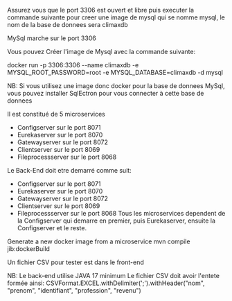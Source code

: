 Assurez vous que le port 3306 est ouvert et libre puis executer la commande suivante pour creer une image de mysql qui se nomme mysql, le nom de la base de donnees sera climaxdb

MySql marche sur le port 3306

Vous pouvez Créer l'image de Mysql avec la commande suivante:

docker run -p 3306:3306 --name climaxdb -e MYSQL_ROOT_PASSWORD=root -e MYSQL_DATABASE=climaxdb -d mysql

NB: Si vous utilisez une image donc docker pour la base de donnees MySql, vous pouvez installer SqlEctron pour vous connecter à cette base de donnees

Il est constitué de 5 microservices
- Configserver sur le port 8071
- Eurekaserver sur le port 8070
- Gatewayserver sur le port 8072
- Clientserver sur le port 8069
- Fileprocessserver sur le port 8068

Le Back-End doit etre demarré comme suit:
- Configserver sur le port 8071
- Eurekaserver sur le port 8070
- Gatewayserver sur le port 8072
- Clientserver sur le port 8069
- Fileprocessserver sur le port 8068
Tous les microservices dependent de la Configserver qui demarre en premier, puis Eurekaserver, ensuite la Configserver et le reste.

Generate a new docker image from a microservice
mvn compile jib:dockerBuild

Un fichier CSV pour tester est dans le front-end

NB: Le back-end utilise JAVA 17 minimum
Le fichier CSV doit avoir l'entete formée ainsi: 
CSVFormat.EXCEL.withDelimiter(';').withHeader("nom", "prenom", "identifiant", "profession", "revenu")
